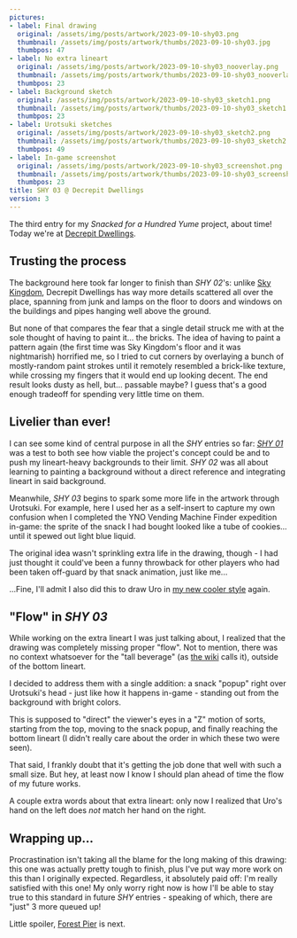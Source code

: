 ```yaml
---
pictures:
- label: Final drawing
  original: /assets/img/posts/artwork/2023-09-10-shy03.png
  thumbnail: /assets/img/posts/artwork/thumbs/2023-09-10-shy03.jpg
  thumbpos: 47
- label: No extra lineart
  original: /assets/img/posts/artwork/2023-09-10-shy03_nooverlay.png
  thumbnail: /assets/img/posts/artwork/thumbs/2023-09-10-shy03_nooverlay.jpg
  thumbpos: 23
- label: Background sketch
  original: /assets/img/posts/artwork/2023-09-10-shy03_sketch1.png
  thumbnail: /assets/img/posts/artwork/thumbs/2023-09-10-shy03_sketch1.jpg
  thumbpos: 23
- label: Urotsuki sketches
  original: /assets/img/posts/artwork/2023-09-10-shy03_sketch2.png
  thumbnail: /assets/img/posts/artwork/thumbs/2023-09-10-shy03_sketch2.jpg
  thumbpos: 49
- label: In-game screenshot
  original: /assets/img/posts/artwork/2023-09-10-shy03_screenshot.png
  thumbnail: /assets/img/posts/artwork/thumbs/2023-09-10-shy03_screenshot.jpg
  thumbpos: 23
title: SHY 03 @ Decrepit Dwellings
version: 3
---
```

The third entry for my *Snacked for a Hundred Yume* project, about time!
Today we're at [Decrepit Dwellings](https://yume.wiki/2kki/Decrepit_Dwellings).

## Trusting the process
The background here took far longer to finish than *SHY 02*'s: unlike [Sky Kingdom](https://yume.wiki/2kki/Sky_Kingdom), Decrepit Dwellings has way more details scattered all over the place, spanning from junk and lamps on the floor to doors and windows on the buildings and pipes hanging well above the ground.

But none of that compares the fear that a single detail struck me with at the sole thought of having to paint it... the bricks.
The idea of having to paint a pattern again (the first time was Sky Kingdom's floor and it was nightmarish) horrified me, so I tried to cut corners by overlaying a bunch of mostly-random paint strokes until it remotely resembled a brick-like texture, while crossing my fingers that it would end up looking decent.
The end result looks dusty as hell, but... passable maybe?
I guess that's a good enough tradeoff for spending very little time on them.

## Livelier than ever!
I can see some kind of central purpose in all the *SHY* entries so far: [*SHY 01*](/artwork/2023-08-12-shy01) was a test to both see how viable the project's concept could be and to push my lineart-heavy backgrounds to their limit.
*SHY 02* was all about learning to painting a background without a direct reference and integrating lineart in said background.

Meanwhile, *SHY 03* begins to spark some more life in the artwork through Urotsuki.
For example, here I used her as a self-insert to capture my own confusion when I completed the YNO Vending Machine Finder expedition in-game: the sprite of the snack I had bought looked like a tube of cookies... until it spewed out light blue liquid.

The original idea wasn't sprinkling extra life in the drawing, though -
I had just thought it could've been a funny throwback for other players who had been taken off-guard by that snack animation, just like me...

...Fine, I'll admit I also did this to draw Uro in [my new cooler style](/artwork/2023-08-27-urostylish) again.

## "Flow" in *SHY 03*
While working on the extra lineart I was just talking about, I realized that the drawing was completely missing proper "flow". Not to mention, there was no context whatsoever for the "tall beverage" (as [the wiki](https://yume.wiki/2kki/Snack_Gallery/Unlockable_Snacks#001-030) calls it), outside of the bottom lineart.

I decided to address them with a single addition: a snack "popup" right over Urotsuki's head - just like how it happens in-game - standing out from the background with bright colors.

This is supposed to "direct" the viewer's eyes in a "Z" motion of sorts, starting from the top, moving to the snack popup, and finally reaching the bottom lineart (I didn't really care about the order in which these two were seen).

That said, I frankly doubt that it's getting the job done that well with such a small size.
But hey, at least now I know I should plan ahead of time the flow of my future works.

A couple extra words about that extra lineart: only now I realized that Uro's hand on the left does *not* match her hand on the right.

## Wrapping up...
Procrastination isn't taking all the blame for the long making of this drawing: this one was actually pretty tough to finish, plus I've put way more work on this than I originally expected.
Regardless, it absolutely paid off: I'm really satisfied with this one!
My only worry right now is how I'll be able to stay true to this standard in future *SHY* entries - speaking of which, there are "just" 3 more queued up!

Little spoiler, [Forest Pier](https://yume.wiki/2kki/Forest_Pier) is next.
